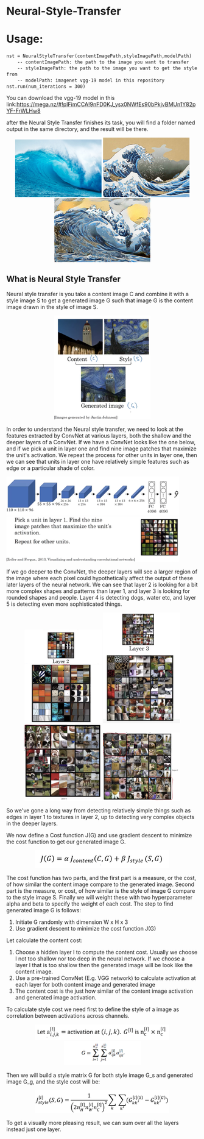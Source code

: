 # Neural-Style-Transfer
# Usage: 
	nst = NeuralStyleTransfer(contentImagePath,styleImagePath,modelPath)
		-- contentImagePath: the path to the image you want to transfer
		-- styleImagePath: the path to the image you want to get the style from
		-- modelPath: imagenet vgg-19 model in this repository
	nst.run(num_iterations = 300)
You can download the vgg-19 model in this link:https://mega.nz/#!pIFimCCA!9nFD0KJ_ysx0NWfEs90bPkjvBMUn1Y82pYF-FrWLHw8

after the Neural Style Transfer finishes its task, you will find a folder named output in the same directory, and the result will be there.

<div align="center">
	<img src="content.jpg" width="45%">
	<img src="style.jpg" width="45%">
</div>
<div align="center">
	<img src="output/generated_image.jpg" width="50%">
</div>

## What is Neural Style Transfer
Neural style transfer is you take a content image C and combine it with a style image S to get a generated image G such that image G is the content image drawn in the style of image S.

<div align="center">
	<img src="resources/Screen Shot 2018-03-20 at 11.09.42 PM.png" width="50%">
</div>

In order to understand the Neural style transfer, we need to look at the features extracted by ConvNet at various layers, both the shallow and the deeper layers of a ConvNet. If we have a ConvNet looks like the one below, and if we pick a unit in layer one and find nine image patches that maximize the unit's activation. We repeat the process for other units in layer one, then we can see that units in layer one have relatively simple features such as edge or a particular shade of color.

<img src="resources/Screen Shot 2018-03-20 at 11.24.58 PM.png" width="90%">
<img src="resources/Screen Shot 2018-03-20 at 11.25.21 PM.png" width="90%">

If we go deeper to the ConvNet, the deeper layers will see a larger region of the image where each pixel could hypothetically affect the output of these later layers of the neural network. We can see that layer 2 is looking for a bit more complex shapes and patterns than layer 1, and layer 3 is looking for rounded shapes and people. Layer 4 is detecting dogs, water etc, and layer 5 is detecting even more sophisticated things.

<div align="center">
<img src="resources/Screen Shot 2018-03-20 at 11.38.51 PM.png" width="40%">
<img src="resources/Screen Shot 2018-03-20 at 11.45.23 PM.png" width="40%">
</div>
<div align="center">
<img src="resources/Screen Shot 2018-03-20 at 11.54.45 PM.png" width="40%">
<img src="resources/Screen Shot 2018-03-20 at 11.54.56 PM.png" width="40%">
</div>

So we've gone a long way from detecting relatively simple things such as edges in layer 1 to textures in layer 2, up to detecting very complex objects in the deeper layers.

We now define a Cost function J(G) and use gradient descent to minimize the cost function to get our generated image G. 

<div align="center">
	<img src="resources/Screen Shot 2018-03-21 at 12.28.14 AM.png" width="70%">
</div>

The cost function has two parts, and the first part is a measure, or the cost, of how similar the content image compare to the generated image. Second part is the measure, or cost, of how similar is the style of image G compare to the style image S. Finally we will weight these with two hyperparameter alpha and beta to specify the weight of each cost.
The step to find generated image G is follows:

1. Initiate G randomly with dimension W x H x 3
2. Use gradient descent to minimize the cost function J(G)

Let calculate the content cost:
1. Choose a hidden layer l to compute the content cost. Usually we choose l not too shallow nor too deep in the neural network. If we choose a layer l that is too shallow then the generated image will be look like the content image.
2. Use a pre-trained ConvNet (E.g. VGG network) to calculate activation at each layer for both content image and generated image
3. The content cost is the just how similar of the content image activation and generated image activation.

To calculate style cost we need first to define the style of a image as correlation between activations across channels. 

<div align="center">
	<img src="resources/Screen Shot 2018-03-21 at 12.56.36 AM.png" width="70%">
	<img src="resources/Screen Shot 2018-03-21 at 12.55.49 AM.png" width="40%">
</div>

Then we will build a style matrix G for both style image G_s and generated image G_g, and the style cost will be:

<div align="center">
	<img src="resources/Screen Shot 2018-03-21 at 12.59.45 AM.png" width="70%">
</div>

To get a visually more pleasing result, we can sum over all the layers instead just one layer.